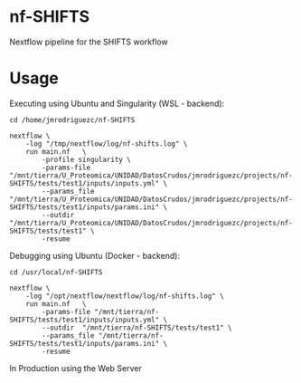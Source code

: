 # nf-SHIFTS
Nextflow pipeline for the SHIFTS workflow


# Usage

Executing using Ubuntu and Singularity (WSL - backend):
```
cd /home/jmrodriguezc/nf-SHIFTS

nextflow \
    -log "/tmp/nextflow/log/nf-shifts.log" \
    run main.nf   \
        -profile singularity \
        -params-file "/mnt/tierra/U_Proteomica/UNIDAD/DatosCrudos/jmrodriguezc/projects/nf-SHIFTS/tests/test1/inputs/inputs.yml" \
        --params_file "/mnt/tierra/U_Proteomica/UNIDAD/DatosCrudos/jmrodriguezc/projects/nf-SHIFTS/tests/test1/inputs/params.ini" \
        --outdir  "/mnt/tierra/U_Proteomica/UNIDAD/DatosCrudos/jmrodriguezc/projects/nf-SHIFTS/tests/test1" \
        -resume
```


Debugging using Ubuntu (Docker - backend):
```
cd /usr/local/nf-SHIFTS

nextflow \
    -log "/opt/nextflow/nextflow/log/nf-shifts.log" \
    run main.nf   \
        -params-file "/mnt/tierra/nf-SHIFTS/tests/test1/inputs/inputs.yml" \
        --outdir  "/mnt/tierra/nf-SHIFTS/tests/test1" \
        --params_file "/mnt/tierra/nf-SHIFTS/tests/test1/inputs/params.ini" \
        -resume
```



In Production using the Web Server

